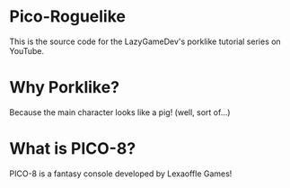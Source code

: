# Pico-Roguelike
This is the source code for the LazyGameDev's porklike tutorial series on YouTube.

# Why Porklike?
Because the main character looks like a pig! (well, sort of...)

# What is PICO-8?
PICO-8 is a fantasy console developed by Lexaoffle Games! 
